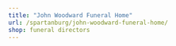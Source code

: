 ```yaml
---
title: "John Woodward Funeral Home"
url: /spartanburg/john-woodward-funeral-home/
shop: funeral directors
---
```


